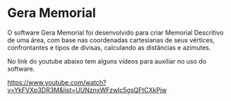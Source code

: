 # Gera Memorial
O software Gera Memorial foi desenvolvido para criar Memorial Descritivo de uma área, com base nas coordenadas cartesianas de seus vértices, confrontantes e tipos de divisas, calculando as distâncias e azimutes.

No link do youtube abaixo tem alguns vídeos para auxiliar no uso do software.

https://www.youtube.com/watch?v=YkFVXp3DR3M&list=UUNznxWFzwlc5gsQFtCXkPjw
